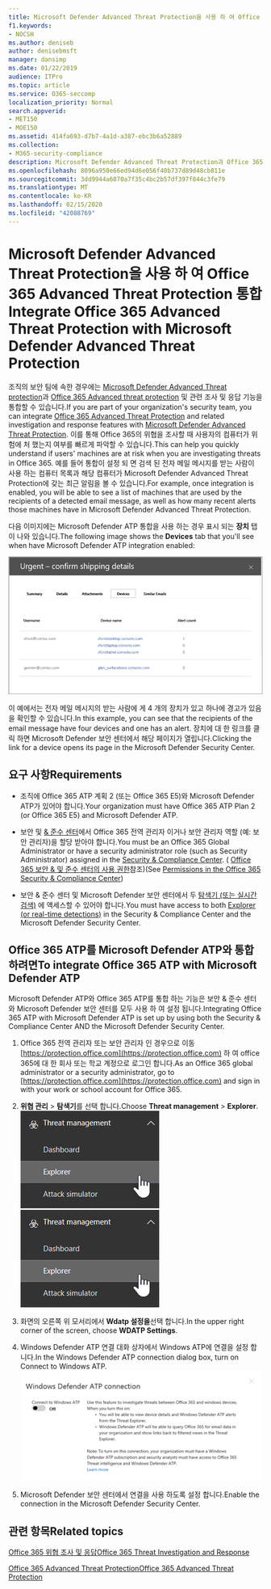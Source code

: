 ```yaml
---
title: Microsoft Defender Advanced Threat Protection을 사용 하 여 Office 365 Advanced Threat Protection 통합
f1.keywords:
- NOCSH
ms.author: deniseb
author: denisebmsft
manager: dansimp
ms.date: 01/22/2019
audience: ITPro
ms.topic: article
ms.service: O365-seccomp
localization_priority: Normal
search.appverid:
- MET150
- MOE150
ms.assetid: 414fa693-d7b7-4a1d-a387-ebc3b6a52889
ms.collection:
- M365-security-compliance
description: Microsoft Defender Advanced Threat Protection과 Office 365 Advanced Threat Protection을 통합 하 여 보다 자세한 위협 관리 정보를 확인 합니다.
ms.openlocfilehash: 8096a950e66ed94d6e056f40b737d89d48cb811e
ms.sourcegitcommit: 3dd9944a6070a7f35c4bc2b57df397f844c3fe79
ms.translationtype: MT
ms.contentlocale: ko-KR
ms.lasthandoff: 02/15/2020
ms.locfileid: "42088769"
---
```

# <a name="integrate-office-365-advanced-threat-protection-with-microsoft-defender-advanced-threat-protection"></a><span data-ttu-id="8bde5-103">Microsoft Defender Advanced Threat Protection을 사용 하 여 Office 365 Advanced Threat Protection 통합</span><span class="sxs-lookup"><span data-stu-id="8bde5-103">Integrate Office 365 Advanced Threat Protection with Microsoft Defender Advanced Threat Protection</span></span>

<span data-ttu-id="8bde5-104">조직의 보안 팀에 속한 경우에는 [Microsoft Defender Advanced Threat protection](https://docs.microsoft.com/windows/security/threat-protection/microsoft-defender-atp/microsoft-defender-advanced-threat-protection)과 [Office 365 Advanced threat protection](office-365-atp.md) 및 관련 조사 및 응답 기능을 통합할 수 있습니다.</span><span class="sxs-lookup"><span data-stu-id="8bde5-104">If you are part of your organization's security team, you can integrate [Office 365 Advanced Threat Protection](office-365-atp.md) and related investigation and response features with [Microsoft Defender Advanced Threat Protection](https://docs.microsoft.com/windows/security/threat-protection/microsoft-defender-atp/microsoft-defender-advanced-threat-protection).</span></span> <span data-ttu-id="8bde5-105">이를 통해 Office 365의 위협을 조사할 때 사용자의 컴퓨터가 위험에 처 했는지 여부를 빠르게 파악할 수 있습니다.</span><span class="sxs-lookup"><span data-stu-id="8bde5-105">This can help you quickly understand if users' machines are at risk when you are investigating threats in Office 365.</span></span> <span data-ttu-id="8bde5-106">예를 들어 통합이 설정 되 면 검색 된 전자 메일 메시지를 받는 사람이 사용 하는 컴퓨터 목록과 해당 컴퓨터가 Microsoft Defender Advanced Threat Protection에 갖는 최근 알림을 볼 수 있습니다.</span><span class="sxs-lookup"><span data-stu-id="8bde5-106">For example, once integration is enabled, you will be able to see a list of machines that are used by the recipients of a detected email message, as well as how many recent alerts those machines have in Microsoft Defender Advanced Threat Protection.</span></span>
  
<span data-ttu-id="8bde5-107">다음 이미지에는 Microsoft Defender ATP 통합을 사용 하는 경우 표시 되는 **장치** 탭이 나와 있습니다.</span><span class="sxs-lookup"><span data-stu-id="8bde5-107">The following image shows the **Devices** tab that you'll see when have Microsoft Defender ATP integration enabled:</span></span>
  
![Microsoft Defender ATP가 사용 하도록 설정 되 면 경고가 포함 된 컴퓨터 목록을 볼 수 있습니다.](../../media/fec928ea-8f0c-44d7-80b9-a2e0a8cd4e89.PNG)
  
<span data-ttu-id="8bde5-109">이 예에서는 전자 메일 메시지의 받는 사람에 게 4 개의 장치가 있고 하나에 경고가 있음을 확인할 수 있습니다.</span><span class="sxs-lookup"><span data-stu-id="8bde5-109">In this example, you can see that the recipients of the email message have four devices and one has an alert.</span></span> <span data-ttu-id="8bde5-110">장치에 대 한 링크를 클릭 하면 Microsoft Defender 보안 센터에서 해당 페이지가 열립니다.</span><span class="sxs-lookup"><span data-stu-id="8bde5-110">Clicking the link for a device opens its page in the Microsoft Defender Security Center.</span></span>
  
## <a name="requirements"></a><span data-ttu-id="8bde5-111">요구 사항</span><span class="sxs-lookup"><span data-stu-id="8bde5-111">Requirements</span></span>

- <span data-ttu-id="8bde5-112">조직에 Office 365 ATP 계획 2 (또는 Office 365 E5)와 Microsoft Defender ATP가 있어야 합니다.</span><span class="sxs-lookup"><span data-stu-id="8bde5-112">Your organization must have Office 365 ATP Plan 2 (or Office 365 E5) and Microsoft Defender ATP.</span></span>
    
- <span data-ttu-id="8bde5-113">보안 및 [ &amp; 준수 센터](https://protection.office.com)에서 Office 365 전역 관리자 이거나 보안 관리자 역할 (예: 보안 관리자)을 할당 받아야 합니다.</span><span class="sxs-lookup"><span data-stu-id="8bde5-113">You must be an Office 365 Global Administrator or have a security administrator role (such as Security Administrator) assigned in the [Security &amp; Compliance Center](https://protection.office.com).</span></span> <span data-ttu-id="8bde5-114">( [Office 365 보안 &amp; 및 준수 센터의 사용 권한](permissions-in-the-security-and-compliance-center.md)참조)</span><span class="sxs-lookup"><span data-stu-id="8bde5-114">(See [Permissions in the Office 365 Security &amp; Compliance Center](permissions-in-the-security-and-compliance-center.md))</span></span>
    
- <span data-ttu-id="8bde5-115">보안 & 준수 센터 및 Microsoft Defender 보안 센터에서 두 [탐색기 (또는 실시간 검색)](threat-explorer.md) 에 액세스할 수 있어야 합니다.</span><span class="sxs-lookup"><span data-stu-id="8bde5-115">You must have access to both [Explorer (or real-time detections)](threat-explorer.md) in the Security & Compliance Center and the Microsoft Defender Security Center.</span></span>
    
## <a name="to-integrate-office-365-atp-with-microsoft-defender-atp"></a><span data-ttu-id="8bde5-116">Office 365 ATP를 Microsoft Defender ATP와 통합 하려면</span><span class="sxs-lookup"><span data-stu-id="8bde5-116">To integrate Office 365 ATP with Microsoft Defender ATP</span></span>

<span data-ttu-id="8bde5-117">Microsoft Defender ATP와 Office 365 ATP를 통합 하는 기능은 보안 & 준수 센터와 Microsoft Defender 보안 센터를 모두 사용 하 여 설정 됩니다.</span><span class="sxs-lookup"><span data-stu-id="8bde5-117">Integrating Office 365 ATP with Microsoft Defender ATP is set up by using both the Security & Compliance Center AND the Microsoft Defender Security Center.</span></span>
  
1. <span data-ttu-id="8bde5-118">Office 365 전역 관리자 또는 보안 관리자 인 경우으로 이동 [https://protection.office.com](https://protection.office.com) 하 여 office 365에 대 한 회사 또는 학교 계정으로 로그인 합니다.</span><span class="sxs-lookup"><span data-stu-id="8bde5-118">As an Office 365 global administrator or a security administrator, go to [https://protection.office.com](https://protection.office.com) and sign in with your work or school account for Office 365.</span></span>
    
2. <span data-ttu-id="8bde5-119">**위협 관리** \> **탐색기**를 선택 합니다.</span><span class="sxs-lookup"><span data-stu-id="8bde5-119">Choose **Threat management** \> **Explorer**.</span></span><br><span data-ttu-id="8bde5-120">![위협 관리 메뉴의 탐색기](../../media/ThreatMgmt-Explorer-nav.png)</span><span class="sxs-lookup"><span data-stu-id="8bde5-120">![Explorer in Threat Management menu](../../media/ThreatMgmt-Explorer-nav.png)</span></span><br>
    
3. <span data-ttu-id="8bde5-121">화면의 오른쪽 위 모서리에서 **Wdatp 설정을**선택 합니다.</span><span class="sxs-lookup"><span data-stu-id="8bde5-121">In the upper right corner of the screen, choose **WDATP Settings**.</span></span>
    
4. <span data-ttu-id="8bde5-122">Windows Defender ATP 연결 대화 상자에서 Windows ATP에 연결을 설정 합니다.</span><span class="sxs-lookup"><span data-stu-id="8bde5-122">In the Windows Defender ATP connection dialog box, turn on Connect to Windows ATP.</span></span><br>![Microsoft Defender ATP 연결](../../media/Explorer-WDATPConnection-dialog.png)<br>
    
5. <span data-ttu-id="8bde5-124">Microsoft Defender 보안 센터에서 연결을 사용 하도록 설정 합니다.</span><span class="sxs-lookup"><span data-stu-id="8bde5-124">Enable the connection in the Microsoft Defender Security Center.</span></span>

  
## <a name="related-topics"></a><span data-ttu-id="8bde5-125">관련 항목</span><span class="sxs-lookup"><span data-stu-id="8bde5-125">Related topics</span></span>

[<span data-ttu-id="8bde5-126">Office 365 위협 조사 및 응답</span><span class="sxs-lookup"><span data-stu-id="8bde5-126">Office 365 Threat Investigation and Response</span></span>](office-365-ti.md)
  
[<span data-ttu-id="8bde5-127">Office 365 Advanced Threat Protection</span><span class="sxs-lookup"><span data-stu-id="8bde5-127">Office 365 Advanced Threat Protection</span></span>](office-365-atp.md)
  

